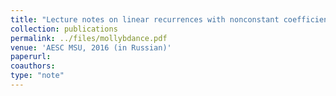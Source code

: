 ```yaml
---
title: "Lecture notes on linear recurrences with nonconstant coefficients"
collection: publications
permalink: ../files/mollybdance.pdf
venue: 'AESC MSU, 2016 (in Russian)'
paperurl:
coauthors:
type: "note"
---
```



